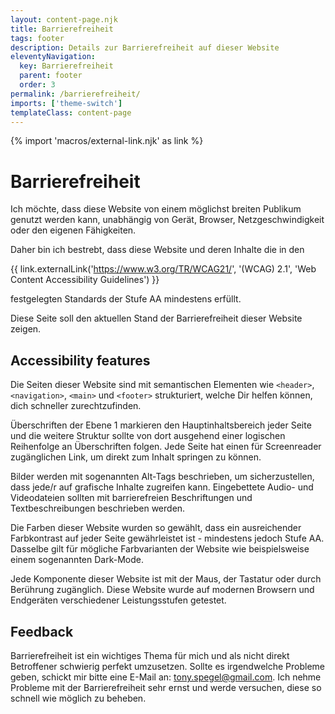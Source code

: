 ```yaml
---
layout: content-page.njk
title: Barrierefreiheit
tags: footer
description: Details zur Barrierefreiheit auf dieser Website
eleventyNavigation:
  key: Barrierefreiheit
  parent: footer
  order: 3
permalink: /barrierefreiheit/
imports: ['theme-switch']
templateClass: content-page
---
```

{% import 'macros/external-link.njk' as link %}

# Barrierefreiheit

Ich möchte, dass diese Website von einem möglichst breiten Publikum genutzt werden kann, unabhängig von Gerät, Browser, Netzgeschwindigkeit oder den eigenen Fähigkeiten.

Daher bin ich bestrebt, dass diese Website und deren Inhalte die in den

{{ link.externalLink('https://www.w3.org/TR/WCAG21/', '(WCAG) 2.1', 'Web Content Accessibility Guidelines') }}

festgelegten Standards der Stufe AA mindestens erfüllt.

Diese Seite soll den aktuellen Stand der Barrierefreiheit dieser Website zeigen.

## Accessibility features

Die Seiten dieser Website sind mit semantischen Elementen wie `<header>`, `<navigation>`,
`<main>` und `<footer>` strukturiert, welche Dir helfen können, dich schneller zurechtzufinden.

Überschriften der Ebene 1 markieren den Hauptinhaltsbereich jeder Seite und die weitere Struktur sollte von dort ausgehend einer logischen Reihenfolge an Überschriften folgen. Jede Seite hat einen für Screenreader zugänglichen Link, um direkt zum Inhalt springen zu können.

Bilder werden mit sogenannten Alt-Tags beschrieben, um sicherzustellen, dass jede/r auf grafische Inhalte zugreifen kann. Eingebettete Audio- und Videodateien sollten mit barrierefreien Beschriftungen und Textbeschreibungen beschrieben werden.

Die Farben dieser Website wurden so gewählt, dass ein ausreichender Farbkontrast auf jeder Seite gewährleistet ist - mindestens jedoch Stufe AA. Dasselbe gilt für mögliche Farbvarianten der Website wie beispielsweise einem sogenannten Dark-Mode.

Jede Komponente dieser Website ist mit der Maus, der Tastatur oder durch Berührung zugänglich.
Diese Website wurde auf modernen Browsern und Endgeräten verschiedener Leistungsstufen getestet.

## Feedback
Barrierefreiheit ist ein wichtiges Thema für mich und als nicht direkt Betroffener schwierig perfekt umzusetzen. Sollte es irgendwelche Probleme geben, schickt mir bitte eine E-Mail an: tony.spegel@gmail.com. Ich nehme Probleme mit der Barrierefreiheit sehr ernst und werde versuchen, diese so schnell wie möglich zu beheben.
